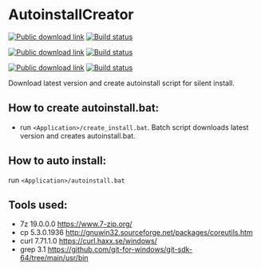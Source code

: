 # AutoinstallCreator
[![Public download link](https://img.shields.io/badge/windows-master-gray?labelColor=blue)](https://drive.google.com/drive/folders/1MvqnTlNni0caAexdIKmB9hiAb593Z_88)
[![Build status](https://ci.appveyor.com/api/projects/status/3ox1tqup81x07e0q/branch/master?svg=true)](https://ci.appveyor.com/project/hemnstill/autoinstallcreator/branch/master)

[![Public download link](https://img.shields.io/badge/mingw64-master-gray?labelColor=darkviolet)](https://drive.google.com/drive/folders/1wchCOCZ4yThu2r2ro4-D8nti91zDeQmW)
[![Build status](https://ci.appveyor.com/api/projects/status/xmlata16730rd62w/branch/master?svg=true)](https://ci.appveyor.com/project/hemnstill/autoinstallcreator-mingw64/branch/master)

[![Public download link](https://img.shields.io/badge/-ubuntu-dd4814)](https://ubuntu.com/)
[![Build status](https://ci.appveyor.com/api/projects/status/bxpp6p5d55ei504c/branch/master?svg=true)](https://ci.appveyor.com/project/hemnstill/autoinstallcreator-ubuntu/branch/master)

Download latest version and create autoinstall script for silent install.

## How to create autoinstall.bat:
* run `<Application>/create_install.bat`. Batch script downloads latest version and creates autoinstall.bat.

## How to auto install:
run `<Application>/autoinstall.bat`

## Tools used:
* 7z 19.0.0.0 https://www.7-zip.org/
* cp 5.3.0.1936 http://gnuwin32.sourceforge.net/packages/coreutils.htm
* curl 7.71.1.0 https://curl.haxx.se/windows/
* grep 3.1 https://github.com/git-for-windows/git-sdk-64/tree/main/usr/bin
